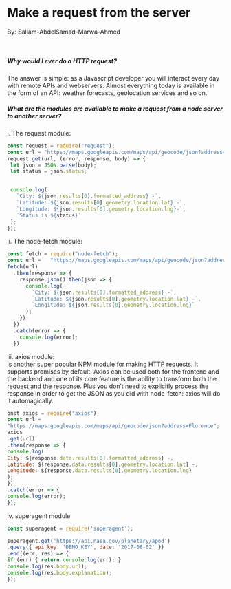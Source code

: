 # Make a request from the server
By: Sallam-AbdelSamad-Marwa-Ahmed


</br>


##### Why would I ever do a HTTP request?
The answer is simple: as a Javascript developer you will interact every day with remote APIs and webservers. Almost everything today is available in the form of an API: weather forecasts, geolocation services and so on.
<br>

##### What are the modules are available to make a request from a node server to another server?

i. The request module:


``` js
const request = require("request");
const url = "https://maps.googleapis.com/maps/api/geocode/json?address=Florence";
request.get(url, (error, response, body) => {
 let json = JSON.parse(body);
 let status = json.status;


 console.log(
   `City: ${json.results[0].formatted_address} -`,
   `Latitude: ${json.results[0].geometry.location.lat} -`,
   `Longitude: ${json.results[0].geometry.location.lng}-`,
   `Status is ${status}`
 );
});
```

ii. The node-fetch module:
``` js
const fetch = require("node-fetch");
const url =   "https://maps.googleapis.com/maps/api/geocode/json?address=USA";
fetch(url)
  .then(response => {
    response.json().then(json => {
      console.log(
        `City: ${json.results[0].formatted_address} -`,
        `Latitude: ${json.results[0].geometry.location.lat} -`,
        `Longitude: ${json.results[0].geometry.location.lng}`
      );
    });
  })
  .catch(error => {
    console.log(error);
  });
```
iii. axios module:</br>
is another super popular NPM module for making HTTP requests. It supports promises by default. Axios can be used both for the frontend and the backend and one of its core feature is the ability to transform both the request and the response. Plus you don’t need to explicitly process the response in order to get the JSON as you did with node-fetch: axios will do it automagically.
```js
onst axios = require("axios");
const url =
"https://maps.googleapis.com/maps/api/geocode/json?address=Florence";
axios
.get(url)
.then(response => {
console.log(
City: ${response.data.results[0].formatted_address} -,
Latitude: ${response.data.results[0].geometry.location.lat} -,
Longitude: ${response.data.results[0].geometry.location.lng}
);
})
.catch(error => {
console.log(error);
});
```
iv. superagent module
``` js
const superagent = require('superagent');

superagent.get('https://api.nasa.gov/planetary/apod')
.query({ api_key: 'DEMO_KEY', date: '2017-08-02' })
.end((err, res) => {
if (err) { return console.log(err); }
console.log(res.body.url);
console.log(res.body.explanation);
}); `
```
